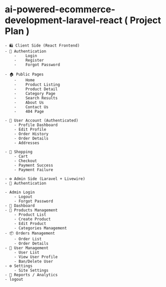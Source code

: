 # ai-powered-ecommerce-development-laravel-react ( Project Plan )
    - 🛍️ Client Side (React Frontend)
    - 🔐 Authentication
        -    Login
        -    Register
        -    Forgot Password

    - 🏠 Public Pages
        -    Home
        -    Product Listing
        -    Product Detail
        -    Category Page
        -    Search Results
        -    About Us
        -    Contact Us
        -    404 Page

    - 👤 User Account (Authenticated)
        - Profile Dashboard
        - Edit Profile
        - Order History
        - Order Details
        - Addresses

    - 🛒 Shopping
        - Cart
        - Checkout
        - Payment Success
        - Payment Failure

    - ⚙️ Admin Side (Laravel + Livewire)
    - 🔐 Authentication

    - Admin Login
        - Logout
        - Forgot Password
    - 🧭 Dashboard
    - 🛒 Products Management
        - Product List
        - Create Product
        - Edit Product
        - Categories Management
    - 📦 Orders Management
        - Order List
        - Order Details
    - 👥 User Management
        - User List
        - View User Profile
        - Ban/Delete User
    - ⚙️ Settings
        - Site Settings
    - 🧾 Reports / Analytics
    - logout

